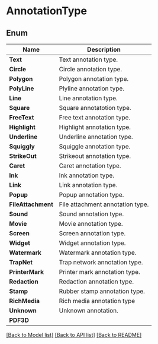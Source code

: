 ﻿
# AnnotationType


## Enum
 Name | Description
------------ | ------------
**Text** | Text annotation type.
**Circle** | Circle annotation type.
**Polygon** | Polygon annotation type.
**PolyLine** | Plyline annotation type.
**Line** | Line annotation type.
**Square** | Square annotatotion type.
**FreeText** | Free text annotation type.
**Highlight** | Highlight annotation type.
**Underline** | Underline annotation type.
**Squiggly** | Squiggle annotation type.
**StrikeOut** | Strikeout annotation type.
**Caret** | Caret annotation type.
**Ink** | Ink annotation type.
**Link** | Link annotation type.
**Popup** | Popup annotation type.
**FileAttachment** | File attachment annotation type.
**Sound** | Sound annotation type.
**Movie** | Movie annotation type.
**Screen** | Screen annotation type.
**Widget** | Widget annotation type.
**Watermark** | Watermark annotation type.
**TrapNet** | Trap network annotation type.
**PrinterMark** | Printer mark annotation type.
**Redaction** | Redaction annotation type.
**Stamp** | Rubber stamp annotation type.
**RichMedia** | Rich media annotation type
**Unknown** | Unknown annotation.
**PDF3D** | 


[[Back to Model list]](../../README.md#documentation-for-models) [[Back to API list]](../../README.md#documentation-for-api-endpoints) [[Back to README]](../../README.md)


